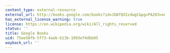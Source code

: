 ```yaml
---
content_type: external-resource
external_url: http://books.google.com/books?id=JGBfQXIzdwgC&pg=PA203=onepage
has_external_license_warning: true
license: https://en.wikipedia.org/wiki/All_rights_reserved
status: ''
title: Google Books
uid: 75ee58fb-5f73-4aeb-b13b-1093ef4dbb05
wayback_url: ''
---
```

